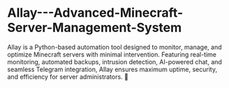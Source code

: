 # Allay---Advanced-Minecraft-Server-Management-System
Allay is a Python-based automation tool designed to monitor, manage, and optimize Minecraft servers with minimal intervention. Featuring real-time monitoring, automated backups, intrusion detection, AI-powered chat, and seamless Telegram integration, Allay ensures maximum uptime, security, and efficiency for server administrators. 🚀
